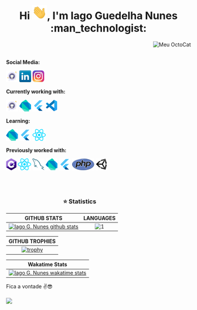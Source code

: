 <h1 align="center">Hi <img src="https://raw.githubusercontent.com/ABSphreak/ABSphreak/master/gifs/Hi.gif" width="40px" />, I'm Iago Guedelha Nunes :man_technologist:</h1>
<img src="https://octocat-generator-assets.githubusercontent.com/my-octocat-1618262880806.png" alt="Meu OctoCat" align="right" height="450" align="right"/>
<br/>
<br/>

**Social Media:**

[![GitHub](icons/github.png)](https://github.com/iagognunes)
[![LinkedIn](icons/linkedin.png)](https://www.linkedin.com/in/iagognunes/)
[![Instagram](icons/instagram.png)](https://www.instagram.com/iagognunes/)

**Currently working with:**

<a href="https://github.com/" title="GitHub"><img src="icons/github.png" /></a>
<a href="https://dart.dev/" title="Dart"><img src="icons/dartlang.png" /></a>
<a href="https://flutter.dev/" title="Flutter"><img src="icons/flutter.png" /></a>
<a href="https://code.visualstudio.com/" title="Visual Studio Code"><img src="icons/vscode.png" /></a>

**Learning:**

<a href="https://dart.dev/" title="Dart"><img src="icons/dartlang.png" /></a>
<a href="https://flutter.dev/" title="Flutter"><img src="icons/flutter.png" /></a>
<a href="https://reactjs.org/" title="React"><img src="icons/react.png" /></a>
<!--
<a href="https://www.typescriptlang.org/" title="TypeScript"><img src="icons/typescript.png" /></a>
<a href="https://en.wikipedia.org/wiki/JavaScript" title="JavaScript"><img src="icons/javascript.png" /></a>
-->

**Previously worked with:**

<a href="http://csharp.net/" title="C#"><img src="icons/csharp.png" /></a>
<a href="https://reactjs.org/" title="React"><img src="icons/react.png" /></a>
<a href="https://www.mysql.com/" title="MySQL"><img src="icons/mysql.png" /></a>
<a href="https://dart.dev/" title="Dart"><img src="icons/dartlang.png" /></a>
<a href="https://flutter.dev/" title="Flutter"><img src="icons/flutter.png" /></a>
<a href="https://www.php.net/" title="PHP"><img src="icons/php.png" /></a>
<a href="https://unity.com/pt" title="Unity"><img src="icons/unity.png" /></a>

<br/>
<br/>

<h3 align="center">⭐  Statistics</h3>

|GITHUB STATS|LANGUAGES|
|:---:|:---:|
|[![Iago G. Nunes github stats](https://github-readme-stats.vercel.app/api?username=iagognunes&theme=midnight-purple&show_icons=true&count_private=true)](https://github.com/anuraghazra/github-readme-stats)|![1](https://github-readme-stats.vercel.app/api/top-langs/?username=iagognunes&theme=midnight-purple&layout=compact&langs_count=8)

|GITHUB TROPHIES|
|:---:|
|[![trophy](https://github-profile-trophy.vercel.app/?username=iagognunes&theme=darkhub&row=1&column=7)](https://github.com/ryo-ma/github-profile-trophy)|

|Wakatime Stats|
|:---:|
|[![Iago G. Nunes wakatime stats](https://github-readme-stats.vercel.app/api/wakatime?username=iagognunes&layout=compact)](https://github.com/anuraghazra/github-readme-stats)|

Fica a vontade :v::sunglasses:
</br></br>
![](https://visitor-badge.glitch.me/badge?page_id=iagognunes.iagognunes)

